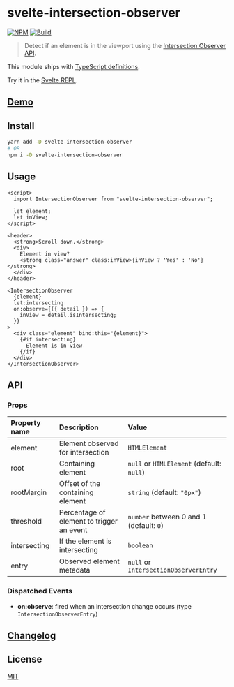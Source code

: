 # svelte-intersection-observer

[![NPM][npm]][npm-url]
[![Build][build]][build-badge]

> Detect if an element is in the viewport using the [Intersection Observer API](https://developer.mozilla.org/en-US/docs/Web/API/IntersectionObserverEntry).

This module ships with [TypeScript definitions](./types).

Try it in the [Svelte REPL](https://svelte.dev/repl/8cd2327a580c4f429c71f7df999bd51d?version=3.29.7).

## [Demo](https://metonym.github.io/svelte-intersection-observer/)

## Install

```bash
yarn add -D svelte-intersection-observer
# OR
npm i -D svelte-intersection-observer
```

## Usage

```svelte
<script>
  import IntersectionObserver from "svelte-intersection-observer";

  let element;
  let inView;
</script>

<header>
  <strong>Scroll down.</strong>
  <div>
    Element in view?
    <strong class="answer" class:inView>{inView ? 'Yes' : 'No'}</strong>
  </div>
</header>

<IntersectionObserver
  {element}
  let:intersecting
  on:observe={({ detail }) => {
    inView = detail.isIntersecting;
  }}
>
  <div class="element" bind:this="{element}">
    {#if intersecting}
      Element is in view
    {/if}
  </div>
</IntersectionObserver>
```

## API

### Props

| Property name | Description                               | Value                                                                                                               |
| :------------ | :---------------------------------------- | :------------------------------------------------------------------------------------------------------------------ |
| element       | Element observed for intersection         | `HTMLElement`                                                                                                       |
| root          | Containing element                        | `null` or `HTMLElement` (default: `null`)                                                                           |
| rootMargin    | Offset of the containing element          | `string` (default: `"0px"`)                                                                                         |
| threshold     | Percentage of element to trigger an event | `number` between 0 and 1 (default: `0`)                                                                             |
| intersecting  | If the element is intersecting            | `boolean`                                                                                                           |
| entry         | Observed element metadata                 | `null` or [`IntersectionObserverEntry`](https://developer.mozilla.org/en-US/docs/Web/API/IntersectionObserverEntry) |

### Dispatched Events

- **on:observe**: fired when an intersection change occurs (type `IntersectionObserverEntry`)

## [Changelog](CHANGELOG.md)

## License

[MIT](LICENSE)

[npm]: https://img.shields.io/npm/v/svelte-intersection-observer.svg?color=%235832c9
[npm-url]: https://npmjs.com/package/svelte-intersection-observer
[build]: https://travis-ci.com/metonym/svelte-intersection-observer.svg?branch=master
[build-badge]: https://travis-ci.com/metonym/svelte-intersection-observer
